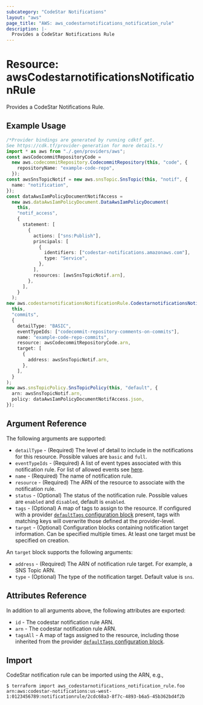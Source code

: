 ```yaml
---
subcategory: "CodeStar Notifications"
layout: "aws"
page_title: "AWS: aws_codestarnotifications_notification_rule"
description: |-
  Provides a CodeStar Notifications Rule
---
```


# Resource: awsCodestarnotificationsNotificationRule

Provides a CodeStar Notifications Rule.

## Example Usage

```typescript
/*Provider bindings are generated by running cdktf get.
See https://cdk.tf/provider-generation for more details.*/
import * as aws from "./.gen/providers/aws";
const awsCodecommitRepositoryCode =
  new aws.codecommitRepository.CodecommitRepository(this, "code", {
    repositoryName: "example-code-repo",
  });
const awsSnsTopicNotif = new aws.snsTopic.SnsTopic(this, "notif", {
  name: "notification",
});
const dataAwsIamPolicyDocumentNotifAccess =
  new aws.dataAwsIamPolicyDocument.DataAwsIamPolicyDocument(
    this,
    "notif_access",
    {
      statement: [
        {
          actions: ["sns:Publish"],
          principals: [
            {
              identifiers: ["codestar-notifications.amazonaws.com"],
              type: "Service",
            },
          ],
          resources: [awsSnsTopicNotif.arn],
        },
      ],
    }
  );
new aws.codestarnotificationsNotificationRule.CodestarnotificationsNotificationRule(
  this,
  "commits",
  {
    detailType: "BASIC",
    eventTypeIds: ["codecommit-repository-comments-on-commits"],
    name: "example-code-repo-commits",
    resource: awsCodecommitRepositoryCode.arn,
    target: [
      {
        address: awsSnsTopicNotif.arn,
      },
    ],
  }
);
new aws.snsTopicPolicy.SnsTopicPolicy(this, "default", {
  arn: awsSnsTopicNotif.arn,
  policy: dataAwsIamPolicyDocumentNotifAccess.json,
});

```

## Argument Reference

The following arguments are supported:

* `detailType` - (Required) The level of detail to include in the notifications for this resource. Possible values are `basic` and `full`.
* `eventTypeIds` - (Required) A list of event types associated with this notification rule.
  For list of allowed events see [here](https://docs.aws.amazon.com/codestar-notifications/latest/userguide/concepts.html#concepts-api).
* `name` - (Required) The name of notification rule.
* `resource` - (Required) The ARN of the resource to associate with the notification rule.
* `status` - (Optional) The status of the notification rule. Possible values are `enabled` and `disabled`, default is `enabled`.
* `tags` - (Optional) A map of tags to assign to the resource. If configured with a provider [`defaultTags` configuration block](https://registry.terraform.io/providers/hashicorp/aws/latest/docs#default_tags-configuration-block) present, tags with matching keys will overwrite those defined at the provider-level.
* `target` - (Optional) Configuration blocks containing notification target information. Can be specified multiple times. At least one target must be specified on creation.

An `target` block supports the following arguments:

* `address` - (Required) The ARN of notification rule target. For example, a SNS Topic ARN.
* `type` - (Optional) The type of the notification target. Default value is `sns`.

## Attributes Reference

In addition to all arguments above, the following attributes are exported:

* `id` - The codestar notification rule ARN.
* `arn` - The codestar notification rule ARN.
* `tagsAll` - A map of tags assigned to the resource, including those inherited from the provider [`defaultTags` configuration block](https://registry.terraform.io/providers/hashicorp/aws/latest/docs#default_tags-configuration-block).

## Import

CodeStar notification rule can be imported using the ARN, e.g.,

```console
$ terraform import aws_codestarnotifications_notification_rule.foo arn:aws:codestar-notifications:us-west-1:0123456789:notificationrule/2cdc68a3-8f7c-4893-b6a5-45b362bd4f2b
```
